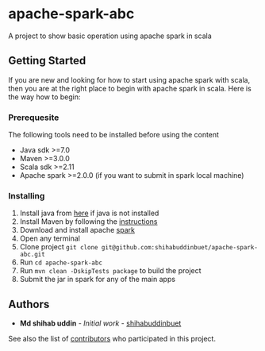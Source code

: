 # apache-spark-abc
A project to show basic operation using apache spark in scala

## Getting Started
If you are new and looking for how to start using apache spark with scala, 
then you are at the right place to begin with apache spark in scala. Here is 
the way how to begin:

### Prerequesite
The following tools need to be installed before using the content
* Java sdk >=7.0
* Maven >=3.0.0
* Scala sdk >=2.11
* Apache spark >=2.0.0 (if you want to submit in spark local machine)

### Installing
1. Install java from [here](https://www.java.com/en/download/) if java is not installed
2. Install Maven by following the [instructions](https://maven.apache.org/install.html)
3. Download and install apache [spark](https://spark.apache.org/downloads.html)
4. Open any terminal
5. Clone project `git clone git@github.com:shihabuddinbuet/apache-spark-abc.git`
6. Run `cd apache-spark-abc`
7. Run `mvn clean -DskipTests package` to build the project
8. Submit the jar in spark for any of the main apps


## Authors
* **Md shihab uddin** - *Initial work* - [shihabuddinbuet](https://github.com/shihabuddinbuet)

See also the list of [contributors](https://github.com/shihabuddinbuet/apache-spark-abc/graphs/contributors) who participated in this project.


